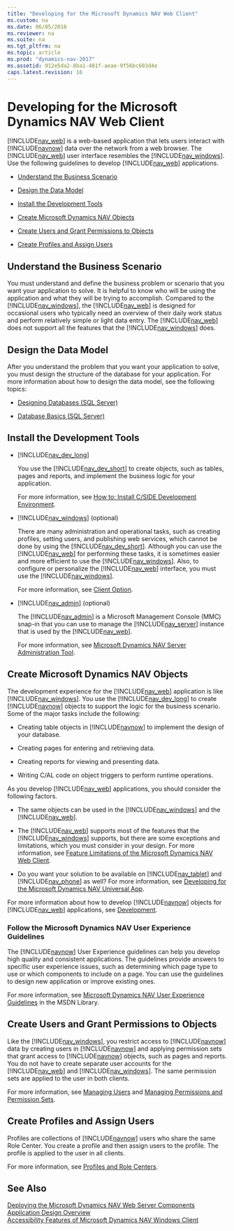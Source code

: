 ```yaml
---
title: "Developing for the Microsoft Dynamics NAV Web Client"
ms.custom: na
ms.date: 06/05/2016
ms.reviewer: na
ms.suite: na
ms.tgt_pltfrm: na
ms.topic: article
ms.prod: "dynamics-nav-2017"
ms.assetid: 912e5da2-8ba1-481f-aeae-9f56bc603d4e
caps.latest.revision: 16
---
```

# Developing for the Microsoft Dynamics NAV Web Client
[!INCLUDE[nav_web](includes/nav_web_md.md)] is a web-based application that lets users interact with [!INCLUDE[navnow](includes/navnow_md.md)] data over the network from a web browser. The [!INCLUDE[nav_web](includes/nav_web_md.md)] user interface resembles the [!INCLUDE[nav_windows](includes/nav_windows_md.md)]. Use the following guidelines to develop [!INCLUDE[nav_web](includes/nav_web_md.md)] applications.  

-   [Understand the Business Scenario](Developing-for-the-Microsoft-Dynamics-NAV-Web-Client.md#UnderstandProblem)  

-   [Design the Data Model](Developing-for-the-Microsoft-Dynamics-NAV-Web-Client.md#DataModel)  

-   [Install the Development Tools](Developing-for-the-Microsoft-Dynamics-NAV-Web-Client.md#InstallTools)  

-   [Create Microsoft Dynamics NAV Objects](Developing-for-the-Microsoft-Dynamics-NAV-Web-Client.md#CreateObjects)  

-   [Create Users and Grant Permissions to Objects](Developing-for-the-Microsoft-Dynamics-NAV-Web-Client.md#Users)  

-   [Create Profiles and Assign Users](Developing-for-the-Microsoft-Dynamics-NAV-Web-Client.md#Profiles)  

##  <a name="UnderstandProblem"></a> Understand the Business Scenario  
 You must understand and define the business problem or scenario that you want your application to solve. It is helpful to know who will be using the application and what they will be trying to accomplish. Compared to the [!INCLUDE[nav_windows](includes/nav_windows_md.md)], the [!INCLUDE[nav_web](includes/nav_web_md.md)] is designed for occasional users who typically need an overview of their daily work status and perform relatively simple or light data entry. The [!INCLUDE[nav_web](includes/nav_web_md.md)] does not support all the features that the [!INCLUDE[nav_windows](includes/nav_windows_md.md)] does.  

##  <a name="DataModel"></a> Design the Data Model  
 After you understand the problem that you want your application to solve, you must design the structure of the database for your application. For more information about how to design the data model, see the following topics:  

-   [Designing Databases \(SQL Server\)](http://go.microsoft.com/fwlink/?LinkId=240055)  

-   [Database Basics \(SQL Server\)](http://go.microsoft.com/fwlink/?LinkId=240053)  

##  <a name="InstallTools"></a> Install the Development Tools  

-   [!INCLUDE[nav_dev_long](includes/nav_dev_long_md.md)]  

     You use the [!INCLUDE[nav_dev_short](includes/nav_dev_short_md.md)] to create objects, such as tables, pages and reports, and implement the business logic for your application.  

     For more information, see [How to: Install C/SIDE Development Environment](How-to--Install-C-SIDE-Development-Environment.md).  

-   [!INCLUDE[nav_windows](includes/nav_windows_md.md)] \(optional\)  

     There are many administration and operational tasks, such as creating profiles, setting users, and publishing web services, which cannot be done by using the [!INCLUDE[nav_dev_short](includes/nav_dev_short_md.md)]. Although you can use the [!INCLUDE[nav_web](includes/nav_web_md.md)] for performing these tasks, it is sometimes easier and more efficient to use the [!INCLUDE[nav_windows](includes/nav_windows_md.md)]. Also, to configure or personalize the [!INCLUDE[nav_web](includes/nav_web_md.md)] interface, you must use the [!INCLUDE[nav_windows](includes/nav_windows_md.md)].  

     For more information, see [Client Option](Client-Option.md).  

-   [!INCLUDE[nav_admin](includes/nav_admin_md.md)] \(optional\)  

     The [!INCLUDE[nav_admin](includes/nav_admin_md.md)] is a Microsoft Management Console \(MMC\) snap-in that you can use to manage the [!INCLUDE[nav_server](includes/nav_server_md.md)] instance that is used by the [!INCLUDE[nav_web](includes/nav_web_md.md)].  

     For more information, see [Microsoft Dynamics NAV Server Administration Tool](Microsoft-Dynamics-NAV-Server-Administration-Tool.md).  

##  <a name="CreateObjects"></a> Create Microsoft Dynamics NAV Objects  
 The development experience for the [!INCLUDE[nav_web](includes/nav_web_md.md)] application is like [!INCLUDE[nav_windows](includes/nav_windows_md.md)]. You use the [!INCLUDE[nav_dev_long](includes/nav_dev_long_md.md)] to create [!INCLUDE[navnow](includes/navnow_md.md)] objects to support the logic for the business scenario. Some of the major tasks include the following:  

-   Creating table objects in [!INCLUDE[navnow](includes/navnow_md.md)] to implement the design of your database.  

-   Creating pages for entering and retrieving data.  

-   Creating reports for viewing and presenting data.  

-   Writing C/AL code on object triggers to perform runtime operations.  

 As you develop [!INCLUDE[nav_web](includes/nav_web_md.md)] applications, you should consider the following factors.  

-   The same objects can be used in the [!INCLUDE[nav_windows](includes/nav_windows_md.md)] and the [!INCLUDE[nav_web](includes/nav_web_md.md)].  

-   The [!INCLUDE[nav_web](includes/nav_web_md.md)] supports most of the features that the [!INCLUDE[nav_windows](includes/nav_windows_md.md)] supports, but there are some exceptions and limitations, which you must consider in your design. For more information, see [Feature Limitations of the Microsoft Dynamics NAV Web Client](Feature-Limitations-of-the-Microsoft-Dynamics-NAV-Web-Client.md).  

-   Do you want your solution to be available on [!INCLUDE[nav_tablet](includes/nav_tablet_md.md)] and [!INCLUDE[nav_phone](includes/nav_phone_md.md)] as well? For more information, see [Developing for the Microsoft Dynamics NAV Universal App](Developing-for-the-Microsoft-Dynamics-NAV-Universal-App.md).  

 For more information about how to develop [!INCLUDE[navnow](includes/navnow_md.md)] objects for [!INCLUDE[nav_web](includes/nav_web_md.md)] applications, see [Development](Development.md).  

### Follow the Microsoft Dynamics NAV User Experience Guidelines  
 The [!INCLUDE[navnow](includes/navnow_md.md)] User Experience guidelines can help you develop high quality and consistent applications. The guidelines provide answers to specific user experience issues, such as determining which page type to use or which components to include on a page. You can use the guidelines to design new application or improve existing ones.  

 For more information, see [Microsoft Dynamics NAV User Experience Guidelines](http://go.microsoft.com/fwlink/?LinkID=317424) in the MSDN Library.  

##  <a name="Users"></a> Create Users and Grant Permissions to Objects  
 Like the [!INCLUDE[nav_windows](includes/nav_windows_md.md)], you restrict access to [!INCLUDE[navnow](includes/navnow_md.md)] data by creating users in [!INCLUDE[navnow](includes/navnow_md.md)] and applying permission sets that grant access to [!INCLUDE[navnow](includes/navnow_md.md)] objects, such as pages and reports. You do not have to create separate user accounts for the [!INCLUDE[nav_web](includes/nav_web_md.md)] and [!INCLUDE[nav_windows](includes/nav_windows_md.md)]. The same permission sets are applied to the user in both clients.  

 For more information, see [Managing Users](Managing-Users.md) and [Managing Permissions and Permission Sets](Managing-Permissions-and-Permission-Sets.md).  

##  <a name="Profiles"></a> Create Profiles and Assign Users  
 Profiles are collections of [!INCLUDE[navnow](includes/navnow_md.md)] users who share the same Role Center. You create a profile and then assign users to the profile. The profile is applied to the user in all clients.  

 For more information, see [Profiles and Role Centers](Profiles-and-Role-Centers.md).  

## See Also  
 [Deploying the Microsoft Dynamics NAV Web Server Components](Deploying-the-Microsoft-Dynamics-NAV-Web-Server-Components.md)   
 [Application Design Overview](Application-Design-Overview.md)   
 [Accessibility Features of Microsoft Dynamics NAV Windows Client](Accessibility-Features-of-Microsoft-Dynamics-NAV-Windows-Client.md)

